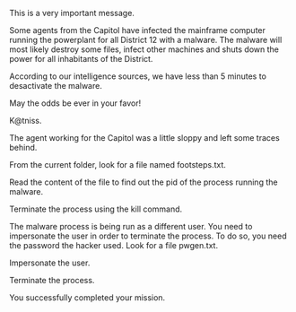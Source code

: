 This is a very important message.

Some agents from the Capitol have infected the mainframe computer running the powerplant for all District 12 with a malware.
The malware will most likely destroy some files, infect other machines and shuts down the power for all inhabitants of the District.

According to our intelligence sources, we have less than 5 minutes to desactivate the malware.

May the odds be ever in your favor!

K@tniss.

The agent working for the Capitol was a little sloppy and left some traces behind.

From the current folder, look for a file named footsteps.txt.

Read the content of the file to find out the pid of the process running the malware.

Terminate the process using the kill command.

The malware process is being run as a different user. You need to impersonate the user in order to terminate the process. To do so, you need the password the hacker used. Look for a file pwgen.txt.

Impersonate the user.

Terminate the process.

You successfully completed your mission.
